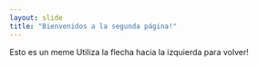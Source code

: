 ```yaml
---
layout: slide
title: "Bienvenidos a la segunda página!"
---
```

Esto es un meme
Utiliza la flecha hacia la izquierda para volver!
